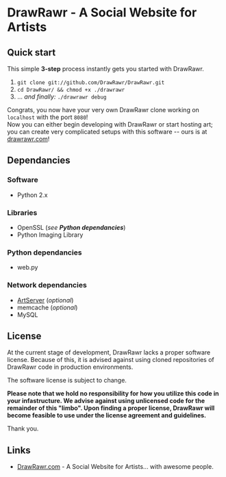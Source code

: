 # __DrawRawr__ - A Social Website for Artists

Quick start
-----------

This simple **3-step** process instantly gets you started with DrawRawr.

1. `git clone git://github.com/DrawRawr/DrawRawr.git`
2. `cd DrawRawr/ && chmod +x ./drawrawr`
3. ... *and finally:* `./drawrawr debug`

Congrats, you now have your very own DrawRawr clone working on `localhost` with the port `8080`!<br/>
Now you can either begin developing with DrawRawr or start hosting art; you can create very complicated setups with this software -- ours is at [drawrawr.com](http://www.drawrawr.com/)!


Dependancies
------------

### Software
* Python 2.x

### Libraries
* OpenSSL (*see __Python dependancies__*)
* Python Imaging Library

### Python dependancies
* web.py

### Network dependancies
* [ArtServer](https://github.com/DrawRawr/ArtServer) (*optional*)
* memcache (*optional*)
* MySQL


License
-------

At the current stage of development, DrawRawr lacks a proper software license. 
Because of this, it is advised against using cloned repositories of DrawRawr code in production environments.

The software license is subject to change.

**Please note that we hold no responsibility for how you utilize this code in your
infastructure. We advise against using unlicensed code for the remainder of this "limbo".
Upon finding a proper license, DrawRawr will become feasible to use under the license
agreement and guidelines.**

Thank you.


Links
-----

* [DrawRawr.com](http://www.drawrawr.com/) - A Social Website for Artists... with awesome people.
